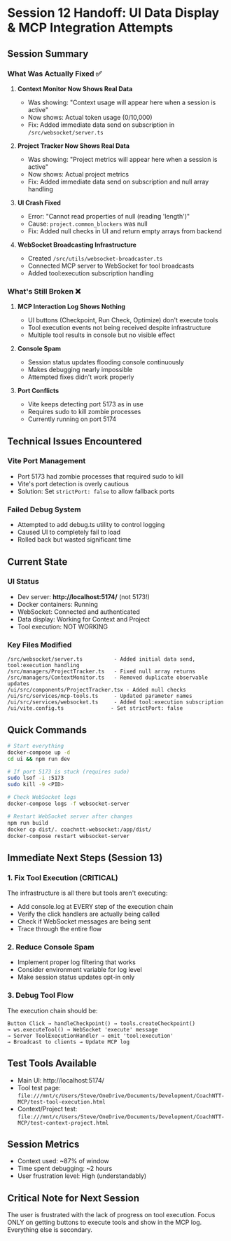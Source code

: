 # Session 12 Handoff: UI Data Display & MCP Integration Attempts

## Session Summary

### What Was Actually Fixed ✅
1. **Context Monitor Now Shows Real Data**
   - Was showing: "Context usage will appear here when a session is active"
   - Now shows: Actual token usage (0/10,000)
   - Fix: Added immediate data send on subscription in `/src/websocket/server.ts`

2. **Project Tracker Now Shows Real Data**
   - Was showing: "Project metrics will appear here when a session is active"
   - Now shows: Actual project metrics
   - Fix: Added immediate data send on subscription and null array handling

3. **UI Crash Fixed**
   - Error: "Cannot read properties of null (reading 'length')"
   - Cause: `project.common_blockers` was null
   - Fix: Added null checks in UI and return empty arrays from backend

4. **WebSocket Broadcasting Infrastructure**
   - Created `/src/utils/websocket-broadcaster.ts`
   - Connected MCP server to WebSocket for tool broadcasts
   - Added tool:execution subscription handling

### What's Still Broken ❌
1. **MCP Interaction Log Shows Nothing**
   - UI buttons (Checkpoint, Run Check, Optimize) don't execute tools
   - Tool execution events not being received despite infrastructure
   - Multiple tool results in console but no visible effect

2. **Console Spam**
   - Session status updates flooding console continuously
   - Makes debugging nearly impossible
   - Attempted fixes didn't work properly

3. **Port Conflicts**
   - Vite keeps detecting port 5173 as in use
   - Requires sudo to kill zombie processes
   - Currently running on port 5174

## Technical Issues Encountered

### Vite Port Management
- Port 5173 had zombie processes that required sudo to kill
- Vite's port detection is overly cautious
- Solution: Set `strictPort: false` to allow fallback ports

### Failed Debug System
- Attempted to add debug.ts utility to control logging
- Caused UI to completely fail to load
- Rolled back but wasted significant time

## Current State

### UI Status
- Dev server: **http://localhost:5174/** (not 5173!)
- Docker containers: Running
- WebSocket: Connected and authenticated
- Data display: Working for Context and Project
- Tool execution: NOT WORKING

### Key Files Modified
```
/src/websocket/server.ts          - Added initial data send, tool:execution handling
/src/managers/ProjectTracker.ts   - Fixed null array returns
/src/managers/ContextMonitor.ts   - Removed duplicate observable updates
/ui/src/components/ProjectTracker.tsx - Added null checks
/ui/src/services/mcp-tools.ts     - Updated parameter names
/ui/src/services/websocket.ts     - Added tool:execution subscription
/ui/vite.config.ts               - Set strictPort: false
```

## Quick Commands

```bash
# Start everything
docker-compose up -d
cd ui && npm run dev

# If port 5173 is stuck (requires sudo)
sudo lsof -i :5173
sudo kill -9 <PID>

# Check WebSocket logs
docker-compose logs -f websocket-server

# Restart WebSocket server after changes
npm run build
docker cp dist/. coachntt-websocket:/app/dist/
docker-compose restart websocket-server
```

## Immediate Next Steps (Session 13)

### 1. Fix Tool Execution (CRITICAL)
The infrastructure is all there but tools aren't executing:
- Add console.log at EVERY step of the execution chain
- Verify the click handlers are actually being called
- Check if WebSocket messages are being sent
- Trace through the entire flow

### 2. Reduce Console Spam
- Implement proper log filtering that works
- Consider environment variable for log level
- Make session status updates opt-in only

### 3. Debug Tool Flow
The execution chain should be:
```
Button Click → handleCheckpoint() → tools.createCheckpoint() 
→ ws.executeTool() → WebSocket 'execute' message 
→ Server ToolExecutionHandler → emit 'tool:execution' 
→ Broadcast to clients → Update MCP log
```

## Test Tools Available
- Main UI: http://localhost:5174/
- Tool test page: `file:///mnt/c/Users/Steve/OneDrive/Documents/Development/CoachNTT-MCP/test-tool-execution.html`
- Context/Project test: `file:///mnt/c/Users/Steve/OneDrive/Documents/Development/CoachNTT-MCP/test-context-project.html`

## Session Metrics
- Context used: ~87% of window
- Time spent debugging: ~2 hours
- User frustration level: High (understandably)

## Critical Note for Next Session
The user is frustrated with the lack of progress on tool execution. Focus ONLY on getting buttons to execute tools and show in the MCP log. Everything else is secondary.